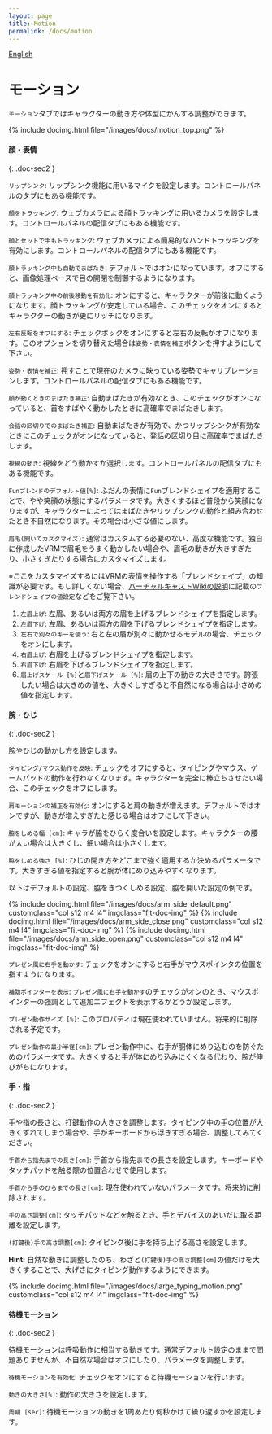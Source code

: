 ```yaml
---
layout: page
title: Motion
permalink: /docs/motion
---
```


[English](../en/docs/motion)

# モーション

`モーション`タブではキャラクターの動き方や体型にかんする調整ができます。

{% include docimg.html file="/images/docs/motion_top.png" %}

#### 顔・表情
{: .doc-sec2 }

`リップシンク`: リップシンク機能に用いるマイクを設定します。コントロールパネルのタブにもある機能です。

`顔をトラッキング`: ウェブカメラによる顔トラッキングに用いるカメラを設定します。コントロールパネルの配信タブにもある機能です。

`顔とセットで手もトラッキング`: ウェブカメラによる簡易的なハンドトラッキングを有効にします。コントロールパネルの配信タブにもある機能です。

`顔トラッキング中も自動でまばたき`: デフォルトではオンになっています。オフにすると、画像処理ベースで目の開閉を制御するようになります。

`顔トラッキング中の前後移動を有効化`: オンにすると、キャラクターが前後に動くようになります。顔トラッキングが安定している場合、このチェックをオンにするとキャラクターの動きが更にリッチになります。

`左右反転をオフにする`: チェックボックをオンにすると左右の反転がオフになります。このオプションを切り替えた場合は`姿勢・表情を補正`ボタンを押すようにして下さい。

`姿勢・表情を補正`: 押すことで現在のカメラに映っている姿勢でキャリブレーションします。コントロールパネルの配信タブにもある機能です。

`顔が動くときのまばたき補正`: 自動まばたきが有効なとき、このチェックがオンになっていると、首をすばやく動かしたときに高確率でまばたきします。

`会話の区切りでのまばたき補正`: 自動まばたきが有効で、かつリップシンクが有効なときにこのチェックがオンになっていると、発話の区切り目に高確率でまばたきします。

`視線の動き`: 視線をどう動かすか選択します。コントロールパネルの配信タブにもある機能です。

`Funブレンドのデフォルト値[%]`: ふだんの表情に`Fun`ブレンドシェイプを適用することで、やや笑顔の状態にするパラメータです。大きくするほど普段から笑顔になりますが、キャラクターによってはまばたきやリップシンクの動作と組み合わせたとき不自然になります。その場合は小さな値にします。

`眉毛(開いてカスタマイズ)`: 通常はカスタムする必要のない、高度な機能です。独自に作成したVRMで眉毛をうまく動かしたい場合や、眉毛の動きが大きすぎたり、小さすぎたりする場合にカスタマイズします。

※ここをカスタマイズするにはVRMの表情を操作する「ブレンドシェイプ」の知識が必要です。もし詳しくない場合、[バーチャルキャストWikiの説明](https://virtualcast.jp/wiki/doku.php?id=%E3%83%A2%E3%83%87%E3%83%AB%E4%BD%9C%E6%88%90:%E3%83%96%E3%83%AC%E3%83%B3%E3%83%89%E3%82%B7%E3%82%A7%E3%82%A4%E3%83%97%E8%A8%AD%E5%AE%9A)に記載の`ブレンドシェイプの値設定`などをご覧下さい。

1. `左眉上げ`: 左眉、あるいは両方の眉を上げるブレンドシェイプを指定します。
2. `左眉下げ`: 左眉、あるいは両方の眉を下げるブレンドシェイプを指定します。
3. `左右で別々のキーを使う`: 右と左の眉が別々に動かせるモデルの場合、チェックをオンにします。
4. `右眉上げ`: 右眉を上げるブレンドシェイプを指定します。
5. `右眉下げ`: 右眉を下げるブレンドシェイプを指定します。
6. `眉上げスケール [%]`と`眉下げスケール [%]`: 眉の上下の動きの大きさです。誇張したい場合は大きめの値を、大きくしすぎると不自然になる場合は小さめの値を指定します。

#### 腕・ひじ
{: .doc-sec2 }

腕やひじの動かし方を設定します。

`タイピング/マウス動作を反映`: チェックをオフにすると、タイピングやマウス、ゲームパッドの動作を行わなくなります。キャラクターを完全に棒立ちさせたい場合、このチェックをオフにします。

`肩モーションの補正を有効化`: オンにすると肩の動きが増えます。デフォルトではオンですが、動きが増えすぎたと感じる場合はオフにして下さい。

`脇をしめる幅 [cm]`: キャラが脇をひらく度合いを設定します。キャラクターの腰が太い場合は大きくし、細い場合は小さくします。

`脇をしめる強さ [%]`: ひじの開き方をどこまで強く適用するか決めるパラメータです。大きすぎる値を指定すると腕が体にめり込みやすくなります。

以下はデフォルトの設定、脇をきつくしめる設定、脇を開いた設定の例です。

<div class="row">
{% include docimg.html file="/images/docs/arm_side_default.png" customclass="col s12 m4 l4" imgclass="fit-doc-img" %}
{% include docimg.html file="/images/docs/arm_side_close.png" customclass="col s12 m4 l4" imgclass="fit-doc-img" %}
{% include docimg.html file="/images/docs/arm_side_open.png" customclass="col s12 m4 l4" imgclass="fit-doc-img" %}
</div>

`プレゼン風に右手を動かす`: チェックをオンにすると右手がマウスポインタの位置を指すようになります。

`補助ポインターを表示`: `プレゼン風に右手を動かす`のチェックがオンのとき、マウスポインターの強調として追加エフェクトを表示するかどうか設定します。

`プレゼン動作サイズ [%]`: このプロパティは現在使われていません。将来的に削除される予定です。

`プレゼン動作の最小半径[cm]`: プレゼン動作中に、右手が胴体にめり込むのを防ぐためのパラメータです。大きくすると手が体にめり込みにくくなる代わり、腕が伸びがちになります。


#### 手・指
{: .doc-sec2 }

手や指の長さと、打鍵動作の大きさを調整します。タイピング中の手の位置が大きくずれてしまう場合や、手がキーボードから浮きすぎる場合、調整してみてください。

`手首から指先までの長さ[cm]`: 手首から指先までの長さを設定します。キーボードやタッチパッドを触る際の位置合わせで使用します。

`手首から手のひらまでの長さ[cm]`: 現在使われていないパラメータです。将来的に削除されます。

`手の高さ調整[cm]`: タッチパッドなどを触るとき、手とデバイスのあいだに取る距離を設定します。

`(打鍵後)手の高さ調整[cm]`: タイピング後に手を持ち上げる高さを設定します。

**Hint:** 自然な動きに調整したのち、わざと`(打鍵後)手の高さ調整[cm]`の値だけを大きくすることで、大げさにタイピング動作するようにできます。

<div class="row">
{% include docimg.html file="/images/docs/large_typing_motion.png" customclass="col s12 m4 l4" imgclass="fit-doc-img" %}
</div>

#### 待機モーション
{: .doc-sec2 }

待機モーションは呼吸動作に相当する動きです。通常デフォルト設定のままで問題ありませんが、不自然な場合はオフにしたり、パラメータを調整します。

`待機モーションを有効化`: チェックをオンにすると待機モーションを行います。

`動きの大きさ[%]`: 動作の大きさを設定します。

`周期 [sec]`: 待機モーションの動きを1周あたり何秒かけて繰り返すかを設定します。
